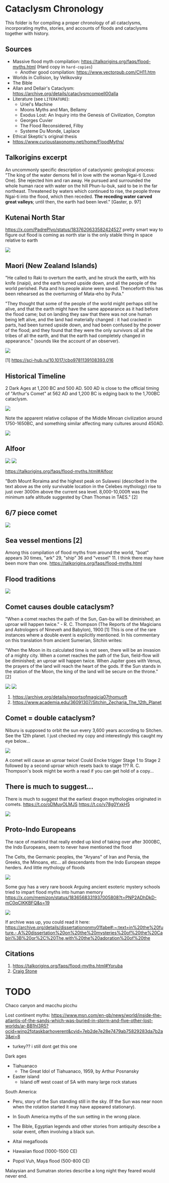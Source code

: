 # Cataclysm Chronology

This folder is for compiling a proper chronology of all cataclysms, incorporating myths, stories, and accounts of floods and cataclysms together with history.

## Sources

- Massive flood myth compilation: https://talkorigins.org/faqs/flood-myths.html (Hard copy in `hard-copies`)
	- Another good compilation: https://www.vectorpub.com/CH11.htm
- Worlds in Collision, by Velikovsky
- The Bible
- Allan and Dellair's Cataclysm: https://archive.org/details/cataclysmcompell00alla
- Literature (see `LITERATURE`):
	- Uriel's Machine
	- Moons Myths and Man, Bellamy
	- Exodus Lost: An Inquiry into the Genesis of Civilization, Compton
	- Georges Cuvier
	- The Flood Reconsidered, Filby
	- Systeme Du Monde, Laplace
- Ethical Skeptic's original thesis
- https://www.curioustaxonomy.net/home/FloodMyths/

## Talkorigins excerpt

An uncommonly specific description of cataclysmic geological process: "The king of the water demons fell in love with the woman Ngai-ti (Loved One). She rejected him and ran away. He pursued and surrounded the whole human race with water on the hill Phun-lu-buk, said to be in the far northeast. Threatened by waters which continued to rise, the people threw Ngai-ti into the flood, which then receded. **The receding water carved great valleys**; until then, the earth had been level." [Gaster, p. 97]

## Kutenai North Star

https://x.com/PadrePlyo/status/1837620633582424527 pretty smart way to figure out flood is coming as north star is the only stable thing in space relative to earth

![](img/kutenai.jpg)

## Maori (New Zealand Islands)

"He called to Raki to overturn the earth, and he struck the earth, with his knife (inaipi), and the earth turned upside down, and all the people of the world perished. Puta and his people alone were saved. Thenceforth this has been rehearsed as the overturning of Mata-eho by Puta."

"They thought that some of the people of the world might perhaps still he alive, and that the earth might have the same appearance as it had before the flood came; but on landing they saw that there was not one human being left alive, and the land had materially changed : it had cracked in parts, had been turned upside down, and had been confused by the power of the flood; and they found that they were the only survivors o£ all the tribes of all the earth, and that the earth had completely changed in appearance." (sounds like the account of an observer).

![](img/maori.jpg)

[1] https://sci-hub.ru/10.1017/cbo9781139108393.016

## Historical Timeline

2 Dark Ages at 1,200 BC and 500 AD. 500 AD is close to the official timing of "Arthur's Comet" at 562 AD and 1,200 BC is edging back to the 1,700BC cataclysm.

![](img/history-mega.jpg)

Note the apparent relative collapse of the Middle Minoan civilization around 1750-1650BC, and something similar affecting many cultures around 450AD.

![](img/histomap-big.jpg)

## Alfoor

![](img/alfoor1.jpg)
![](img/alfoor2.jpg)

https://talkorigins.org/faqs/flood-myths.html#Alfoor

"Both Mount Roraima and the highest peak on Sulawesi (described in the text above as the only survivable location in the Celebes mythology) rise to just over 3000m above the current sea level. 8,000-10,000ft was the minimum safe altitude suggested by Chan Thomas in TAES." [2]

## 6/7 piece comet

![](img/sixseven.jpg)

## Sea vessel mentions [2]

Among this compilation of flood myths from around the world, "boat" appears 30 times, "ark" 29, "ship" 36 and "vessel" 11. I think there may have been more than one.
https://talkorigins.org/faqs/flood-myths.html

## Flood traditions

![](img/flood-traditions.jpg)

## Comet causes double cataclysm?

"When a comet reaches the path of the Sun, Gan-ba will be diminished; an uproar will happen twice." - R. C. Thompson (The Reports of the Magicians and Astrologers of Nineveh and Babylon), 1900 [1] This is one of the rare instances where a double event is explicitly mentioned. In his commentary on this translation from ancient Sumerian, Sitchin writes:

"When the Moon in its calculated time is not seen, there will be an invasion of a mighty city. When a comet reaches the path of the Sun, field-flow will be diminished; an uproar will happen twice. When Jupiter goes with Venus, the prayers of the land will reach the heart of the gods. If the Sun stands in the station of the Moon, the king of the land will be secure on the throne." [2]

![](img/double-cat1.jpg)
![](img/double-cat2.jpg)

1. https://archive.org/details/reportsofmagicia07thomuoft
2. https://www.academia.edu/36091307/Sitchin_Zecharia_The_12th_Planet

## Comet = double cataclysm?

Niburu is supposed to orbit the sun every 3,600 years according to Sitchen. See the 12th planet. I just checked my copy and interestingly this caught my eye below...

![](img/comet-double.jpg)

A comet will cause an uproar twice! Could Encke trigger Stage 1 to Stage 2 followed by a second uproar which resets back to stage 1?? R. C. Thompson's book might be worth a read if you can get hold of a copy...

## There is much to suggest...

There is much to suggest that the earliest dragon mythologies originated in comets. https://t.co/oDMuyOLMJS https://t.co/v78g0YxkH5

![](img/1803464558289293444-GQcvevZXwAMpWuc.png)

## Proto-Indo Europeans

The race of mankind that really ended up kind of taking over after 3000BC, the Indo Europeans, seem to never have mentioned the flood

The Celts, the Germanic peoples, the "Aryans" of Iran and Persia, the Greeks, the Minoans, etc... all descendants from the Indo European steppe herders.  And little mythology of floods

![](img/proto-indo-euro.jpg)

Some guy has a very rare boook Arguing ancient esoteric mystery schools tried to impart flood myths into human memory https://x.com/memizon/status/1836568331937005808?t=PNP2ADhDkD-mC0qCIKKBFQ&s=19

![](img/cabiri.jpg)

If archive was up, you could read it here: https://archive.org/details/dissertationonmy01fabe#:~:text=in%20the%20future.-,A%20dissertation%20on%20the%20mysteries%20of%20the%20Cabiri%3B%20or%2C%20The,with%20the%20adoration%20of%20the

## Citations

1. https://talkorigins.org/faqs/flood-myths.html#Yoruba
2. [Craig Stone](https://nobulart.com)

# TODO

Chaco canyon and macchu picchu

Lost continent myths: https://www.msn.com/en-gb/news/world/inside-the-atlantis-of-the-sands-which-was-buried-in-storm-and-five-other-lost-worlds/ar-BB1hI3R5?ocid=winp2fptaskbarhoverent&cvid=7eb2de7e28e7479ab75829283da7b2a3&ei=8

- turkey?? i still dont get this one

Dark ages

- Tiahuanaco
	- The Great Idol of Tiahuanaco, 1959, by Arthur Posnansky
- Easter island
	- Island off west coast of SA with many large rock statues

South America:
- Peru, story of the Sun standing still in the sky. (If the Sun was near noon when the rotation started it may have appeared stationary).
- In South America myths of the sun setting in the wrong place.

- The Bible, Egyptian legends and other stories from antiquity describe a solar event, often involving a black sun.
- Altai megafloods
- Hawaiian flood (1000-1500 CE)
- Popol Vuh, Maya flood (500-800 CE)

Malaysian and Sumatran stories describe a long night they feared would never end.
